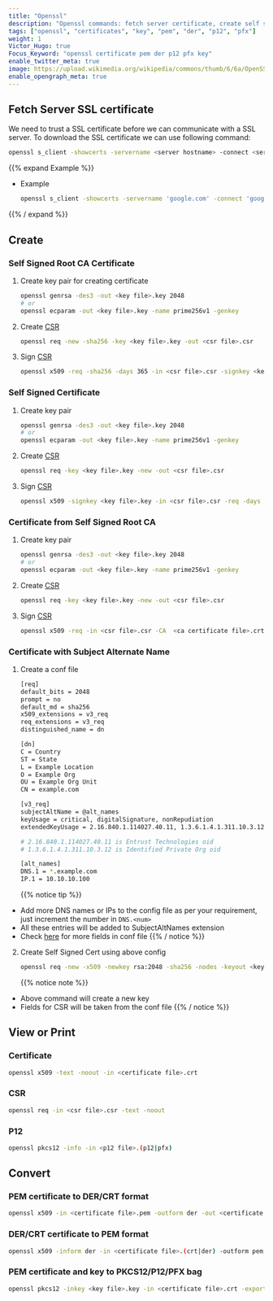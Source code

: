 ```yaml
---
title: "Openssl"
description: "Openssl commands: fetch server certificate, create self signed certificates, print certificate/csr details, convert certificates into different formats and more"
tags: ["openssl", "certificates", "key", "pem", "der", "p12", "pfx"]
weight: 1
Victor_Hugo: true
Focus_Keyword: "openssl certificate pem der p12 pfx key"
enable_twitter_meta: true
image: https://upload.wikimedia.org/wikipedia/commons/thumb/6/6a/OpenSSL_logo.svg/469px-OpenSSL_logo.svg.png
enable_opengraph_meta: true
---
```


## Fetch Server SSL certificate

We need to trust a SSL certificate before we can communicate with a SSL server. To download the SSL certificate we can use following command:

```sh
openssl s_client -showcerts -servername <server hostname> -connect <server hostname>:443 </dev/null
```
{{% expand Example %}}
- Example
    ```sh
    openssl s_client -showcerts -servername 'google.com' -connect 'google.com:443' </dev/null
    ```
{{% / expand %}}

## Create

### Self Signed Root CA Certificate

1. Create key pair for creating certificate
    ```sh
    openssl genrsa -des3 -out <key file>.key 2048
    # or
    openssl ecparam -out <key file>.key -name prime256v1 -genkey
    ```
2. Create [CSR](https://en.wikipedia.org/wiki/Certificate_signing_request)
    ```sh
    openssl req -new -sha256 -key <key file>.key -out <csr file>.csr
    ```
3. Sign [CSR](https://en.wikipedia.org/wiki/Certificate_signing_request)
    ```sh
    openssl x509 -req -sha256 -days 365 -in <csr file>.csr -signkey <key file>.key -out <certificate file>.crt
    ```

### Self Signed Certificate

1. Create key pair
    ```sh
    openssl genrsa -des3 -out <key file>.key 2048
    # or
    openssl ecparam -out <key file>.key -name prime256v1 -genkey
    ```
2. Create [CSR](https://en.wikipedia.org/wiki/Certificate_signing_request)
    ```sh
    openssl req -key <key file>.key -new -out <csr file>.csr
    ```
3. Sign [CSR](https://en.wikipedia.org/wiki/Certificate_signing_request)
    ```sh
    openssl x509 -signkey <key file>.key -in <csr file>.csr -req -days 365 -out <certificate file>.crt
    ```

### Certificate from Self Signed Root CA

1. Create key pair
    ```sh
    openssl genrsa -des3 -out <key file>.key 2048
    # or
    openssl ecparam -out <key file>.key -name prime256v1 -genkey
    ```
2. Create [CSR](https://en.wikipedia.org/wiki/Certificate_signing_request)
    ```sh
    openssl req -key <key file>.key -new -out <csr file>.csr
    ```
3. Sign [CSR](https://en.wikipedia.org/wiki/Certificate_signing_request)
    ```sh
    openssl x509 -req -in <csr file>.csr -CA  <ca certificate file>.crt -CAkey <ca key file>.key -CAcreateserial -out <certificate file>.crt -days 365 -sha256
    ```

### Certificate with Subject Alternate Name

1. Create a conf file
    ```sh
    [req]
    default_bits = 2048
    prompt = no
    default_md = sha256
    x509_extensions = v3_req
    req_extensions = v3_req
    distinguished_name = dn

    [dn]
    C = Country
    ST = State
    L = Example Location
    O = Example Org
    OU = Example Org Unit
    CN = example.com

    [v3_req]
    subjectAltName = @alt_names
    keyUsage = critical, digitalSignature, nonRepudiation
    extendedKeyUsage = 2.16.840.1.114027.40.11, 1.3.6.1.4.1.311.10.3.12

    # 2.16.840.1.114027.40.11 is Entrust Technologies oid
    # 1.3.6.1.4.1.311.10.3.12 is Identified Private Org oid

    [alt_names]
    DNS.1 = *.example.com
    IP.1 = 10.10.10.100
    ```

    {{% notice tip %}}
- Add more DNS names or IPs to the config file as per your requirement, just increment the number in `DNS.<num>`
- All these entries will be added to SubjectAltNames extension
- Check [here](https://www.openssl.org/docs/manmaster/man5/config.html) for more fields in conf file
    {{% / notice %}}

2. Create Self Signed Cert using above config

    ```sh
    openssl req -new -x509 -newkey rsa:2048 -sha256 -nodes -keyout <key file>.key -days 3560 -out <certificate file>.pem -config <path to config file>.cnf
    ```

    {{% notice note %}}
- Above command will create a new key
- Fields for CSR will be taken from the conf file
    {{% / notice %}}

## View or Print

### Certificate

```sh
openssl x509 -text -noout -in <certificate file>.crt
```

### CSR

```sh
openssl req -in <csr file>.csr -text -noout
```

### P12

```sh
openssl pkcs12 -info -in <p12 file>.(p12|pfx)
```

## Convert

### PEM certificate to DER/CRT format
```sh
openssl x509 -in <certificate file>.pem -outform der -out <certificate file>.(crt|der)
```

### DER/CRT certificate to PEM format
```sh
openssl x509 -inform der -in <certificate file>.(crt|der) -outform pem -out <certificate file>.pem
```

### PEM certificate and key to PKCS12/P12/PFX bag
```sh
openssl pkcs12 -inkey <key file>.key -in <certificate file>.crt -export -out <pkcs12 file>.(p12|pfx) -name <alias or key name>
```
